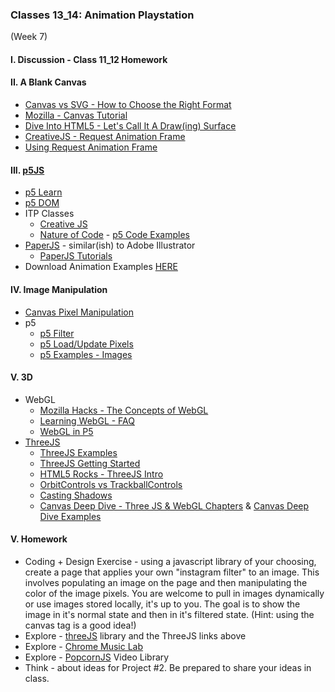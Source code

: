 ### Classes 13_14: Animation Playstation 
(Week 7)

#### I. Discussion - Class 11_12 Homework

#### II. A Blank Canvas
* [Canvas vs SVG - How to Choose the Right Format](http://www.sitepoint.com/canvas-vs-svg-how-to-choose/)
* [Mozilla - Canvas Tutorial](https://developer.mozilla.org/en-US/docs/Web/Guide/HTML/Canvas_tutorial)
* [Dive Into HTML5 - Let's Call It A Draw(ing) Surface](http://diveintohtml5.info/canvas.html)
* [CreativeJS - Request Animation Frame](http://creativejs.com/resources/requestanimationframe/)
* [Using Request Animation Frame](http://css-tricks.com/using-requestanimationframe/)

#### III. [p5JS](https://github.com/lmccart/p5.js)  
* [p5 Learn](http://p5js.org/learn/)
* [p5 DOM](http://p5js.org/reference/#/libraries/p5.dom)
* ITP Classes
  * [Creative JS](https://github.com/lmccart/itp-creative-js)
  * [Nature of Code](http://natureofcode.com/book/introduction/) - [p5 Code Examples](https://github.com/shiffman/The-Nature-of-Code-Examples-p5.js)
* [PaperJS](http://paperjs.org/) - similar(ish) to Adobe Illustrator
	* [PaperJS Tutorials](http://paperjs.org/tutorials/)
* Download Animation Examples [HERE](https://dl.dropboxusercontent.com/u/9648298/Animation_Examples.zip)

#### IV. Image Manipulation
* [Canvas Pixel Manipulation](https://developer.mozilla.org/en-US/docs/Web/API/Canvas_API/Tutorial/Pixel_manipulation_with_canvas)
* p5  
	* [p5 Filter](http://p5js.org/reference/#/p5/filter)  
	* [p5 Load/Update Pixels](http://p5js.org/reference/#/p5/loadPixels)
	* [p5 Examples - Images](http://p5js.org/examples/)

#### V. 3D
* WebGL
	* [Mozilla Hacks - The Concepts of WebGL](https://hacks.mozilla.org/2013/04/the-concepts-of-webgl/)
	* [Learning WebGL - FAQ](http://learningwebgl.com/cookbook/index.php/WebGL:_Frequently_Asked_Questions)
	* [WebGL in P5](https://github.com/processing/p5.js/wiki/Getting-started-with-WebGL-in-p5)
* [ThreeJS](http://threejs.org/)
	* [ThreeJS Examples](http://threejs.org/examples/)
	* [ThreeJS Getting Started](http://threejs.org/docs/index.html#Manual/Introduction/Creating_a_scene)
	* [HTML5 Rocks - ThreeJS Intro](http://www.html5rocks.com/en/tutorials/three/intro/) 
	* [OrbitControls vs TrackballControls](http://stackoverflow.com/questions/18581225/orbitcontrol-or-trackballcontrol)
	* [Casting Shadows](http://learningthreejs.com/blog/2012/01/20/casting-shadows/)
	* [Canvas Deep Dive - Three JS & WebGL Chapters](http://joshondesign.com/p/books/canvasdeepdive/toc.html) & [Canvas Deep Dive Examples](https://github.com/joshmarinacci/canvasdeepdive-examples/tree/master/WebGL)

#### V. Homework
* Coding + Design Exercise - using a javascript library of your choosing, create a page that applies your own "instagram filter" to an image. This involves populating an image on the page and then manipulating the color of the image pixels. You are welcome to pull in images dynamically or use images stored locally, it's up to you. The goal is to show the image in it's normal state and then in it's filtered state. (Hint: using the canvas tag is a good idea!)
* Explore - [threeJS](http://threejs.org/) library and the ThreeJS links above
* Explore - [Chrome Music Lab](https://musiclab.chromeexperiments.com/)
* Explore - [PopcornJS](http://popcornjs.org/) Video Library
* Think - about ideas for Project #2. Be prepared to share your ideas in class.